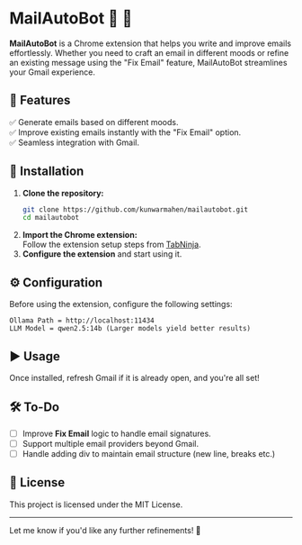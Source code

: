 # MailAutoBot 📧 🤖

**MailAutoBot** is a Chrome extension that helps you write and improve emails effortlessly. Whether you need to craft an email in different moods or refine an existing message using the "Fix Email" feature, MailAutoBot streamlines your Gmail experience.

## 🚀 Features

✅ Generate emails based on different moods.  
✅ Improve existing emails instantly with the "Fix Email" option.  
✅ Seamless integration with Gmail.

## 🔧 Installation

1. **Clone the repository:**
   ```bash
   git clone https://github.com/kunwarmahen/mailautobot.git
   cd mailautobot
   ```
2. **Import the Chrome extension:**  
   Follow the extension setup steps from [TabNinja](https://github.com/kunwarmahen/tabninja).
3. **Configure the extension** and start using it.

## ⚙️ Configuration

Before using the extension, configure the following settings:

```
Ollama Path = http://localhost:11434
LLM Model = qwen2.5:14b (Larger models yield better results)
```

## ▶️ Usage

Once installed, refresh Gmail if it is already open, and you're all set!

## 🛠 To-Do

- [ ] Improve **Fix Email** logic to handle email signatures.
- [ ] Support multiple email providers beyond Gmail.
- [ ] Handle adding div to maintain email structure (new line, breaks etc.)

## 📜 License

This project is licensed under the MIT License.

---

Let me know if you'd like any further refinements! 🚀
